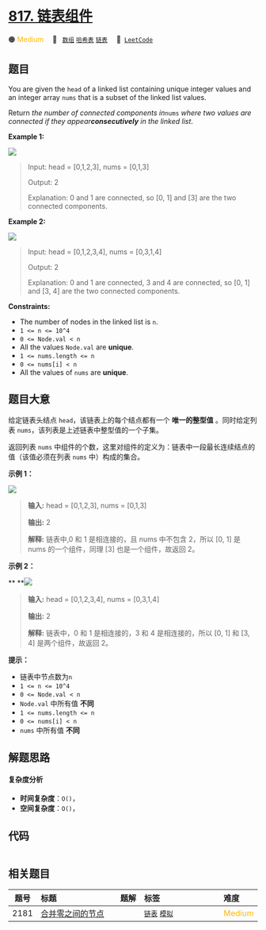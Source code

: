 # [817. 链表组件](https://leetcode.com/problems/linked-list-components)

🟠 <font color=#ffb800>Medium</font>&emsp; 🔖&ensp; [`数组`](/leetcode-js/outline/tag/array.md) [`哈希表`](/leetcode-js/outline/tag/hash-table.md) [`链表`](/leetcode-js/outline/tag/linked-list.md)&emsp; 🔗&ensp;[`LeetCode`](https://leetcode.com/problems/linked-list-components)

## 题目

You are given the `head` of a linked list containing unique integer values and
an integer array `nums` that is a subset of the linked list values.

Return _the number of connected components in_`nums` _where two values are
connected if they appear**consecutively** in the linked list_.



**Example 1:**

![](https://assets.leetcode.com/uploads/2021/07/22/lc-linkedlistcom1.jpg)

> Input: head = [0,1,2,3], nums = [0,1,3]
> 
> Output: 2
> 
> Explanation: 0 and 1 are connected, so [0, 1] and [3] are the two connected components.

**Example 2:**

![](https://assets.leetcode.com/uploads/2021/07/22/lc-linkedlistcom2.jpg)

> Input: head = [0,1,2,3,4], nums = [0,3,1,4]
> 
> Output: 2
> 
> Explanation: 0 and 1 are connected, 3 and 4 are connected, so [0, 1] and [3, 4] are the two connected components.

**Constraints:**

  * The number of nodes in the linked list is `n`.
  * `1 <= n <= 10^4`
  * `0 <= Node.val < n`
  * All the values `Node.val` are **unique**.
  * `1 <= nums.length <= n`
  * `0 <= nums[i] < n`
  * All the values of `nums` are **unique**.


## 题目大意

给定链表头结点 `head`，该链表上的每个结点都有一个 **唯一的整型值** 。同时给定列表 `nums`，该列表是上述链表中整型值的一个子集。

返回列表 `nums` 中组件的个数，这里对组件的定义为：链表中一段最长连续结点的值（该值必须在列表 `nums` 中）构成的集合。



**示例  1：**

![](https://assets.leetcode.com/uploads/2021/07/22/lc-linkedlistcom1.jpg)

> 
> 
> 
> 
> 
> **输入:** head = [0,1,2,3], nums = [0,1,3]
> 
> **输出:** 2
> 
> **解释:** 链表中,0 和 1 是相连接的，且 nums 中不包含 2，所以 [0, 1] 是 nums 的一个组件，同理 [3] 也是一个组件，故返回 2。

**示例 2：**

** **![](https://assets.leetcode.com/uploads/2021/07/22/lc-linkedlistcom2.jpg)

> 
> 
> 
> 
> 
> **输入:** head = [0,1,2,3,4], nums = [0,3,1,4]
> 
> **输出:** 2
> 
> **解释:** 链表中，0 和 1 是相连接的，3 和 4 是相连接的，所以 [0, 1] 和 [3, 4] 是两个组件，故返回 2。



**提示：**

  * 链表中节点数为`n`
  * `1 <= n <= 10^4`
  * `0 <= Node.val < n`
  * `Node.val` 中所有值 **不同**
  * `1 <= nums.length <= n`
  * `0 <= nums[i] < n`
  * `nums` 中所有值 **不同**


## 解题思路

#### 复杂度分析

- **时间复杂度**：`O()`，
- **空间复杂度**：`O()`，

## 代码

```javascript

```

## 相关题目

<!-- prettier-ignore -->
| 题号 | 标题 | 题解 | 标签 | 难度 |
| :------: | :------ | :------: | :------ | :------ |
| 2181 | [合并零之间的节点](https://leetcode.com/problems/merge-nodes-in-between-zeros) |  |  [`链表`](/leetcode-js/outline/tag/linked-list.md) [`模拟`](/leetcode-js/outline/tag/simulation.md) | <font color=#ffb800>Medium</font> |

<style>
.blue {
    background-color: #096dd9;
    padding: 0.25rem 0.5rem;
    margin: 0;
    font-size: 0.85em;
    border-radius: 3px;
    color: white;
    font-weight: 500;
}
table th:first-of-type { width: 10%; }
table th:nth-of-type(2) { width: 35%; }
table th:nth-of-type(3) { width: 10%; }
table th:nth-of-type(4) { width: 35%; }
table th:nth-of-type(5) { width: 10%; }
</style>
